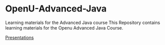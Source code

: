# OpenU-Advanced-Java
Learning materials for the Advanced Java course 
This Repository contains learning materials for the Openu Advanced Java Course.
<p/>
<a href = "https://github.com/shaytavor/OpenU-Advanced-Java/blob/master/Slides">Presentations</a>


